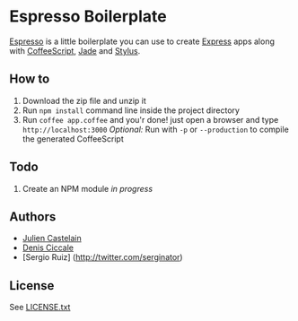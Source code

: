 # Espresso Boilerplate

[Espresso](http://www.espressoboilerplate.org) is a little boilerplate you can use to create [Express](http://www.expressjs.com) apps along with [CoffeeScript](http://www.coffeescript.org), [Jade](http://jade-lang.com/) and [Stylus](http://learnboost.github.com/stylus).

## How to
1. Download the zip file and unzip it
2. Run `npm install` command line inside the project directory
3. Run `coffee app.coffee`  and you'r done! just open a browser and type `http://localhost:3000`
   *Optional:*
   Run with `-p` or `--production` to compile the generated CoffeeScript


## Todo
1. Create an NPM module *in progress*


## Authors
- [Julien Castelain](http://twitter.com/__juju__)
- [Denis Ciccale](http://twitter.com/tdecs)
- [Sergio Ruiz] (http://twitter.com/serginator)


## License
See [LICENSE.txt](https://raw.github.com/dciccale/espresso-boilerplate/master/LICENSE.txt)
